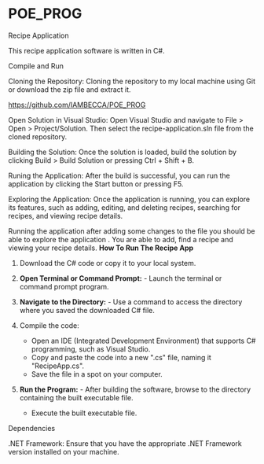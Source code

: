 # POE_PROG
Recipe Application

This recipe application software is written in C#.

Compile and Run 

Cloning the Repository: Cloning the repository to my local machine using Git or download the zip file and extract it.

https://github.com/IAMBECCA/POE_PROG

Open Solution in Visual Studio: Open Visual Studio and navigate to File > Open > Project/Solution. Then select the recipe-application.sln file from the cloned repository.

Building the Solution: Once the solution is loaded, build the solution by clicking Build > Build Solution or pressing Ctrl + Shift + B.

Runing the Application: After the build is successful, you can run the application by clicking the Start button or pressing F5.

Exploring the Application: Once the application is running, you can explore its features, such as adding, editing, and deleting recipes, searching for recipes, and viewing recipe details.

Running the application after adding some changes to the file you should be able to explore the application . You are able to add, find a recipe and viewing your recipe details.
**How To Run The Recipe App**

1. Download the C# code or copy it to your local system.

2. **Open Terminal or Command Prompt:** - Launch the terminal or command prompt program.

3. **Navigate to the Directory:** - Use a command to access the directory where you saved the downloaded C# file.

4. Compile the code:
   - Open an IDE (Integrated Development Environment) that supports C# programming, such as Visual Studio.
   - Copy and paste the code into a new ".cs" file, naming it "RecipeApp.cs".
   - Save the file in a spot on your computer.
      
5. **Run the Program:** - After building the software, browse to the directory containing the built executable file.
   - Execute the built executable file. 




Dependencies

.NET Framework: Ensure that you have the appropriate .NET Framework version installed on your machine.
